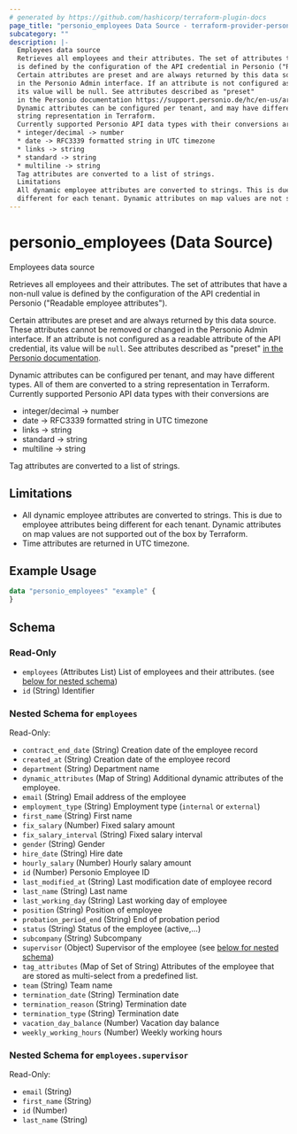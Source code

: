 ```yaml
---
# generated by https://github.com/hashicorp/terraform-plugin-docs
page_title: "personio_employees Data Source - terraform-provider-personio"
subcategory: ""
description: |-
  Employees data source
  Retrieves all employees and their attributes. The set of attributes that have a non-null value
  is defined by the configuration of the API credential in Personio ("Readable employee attributes").
  Certain attributes are preset and are always returned by this data source. These attributes cannot be removed or changed
  in the Personio Admin interface. If an attribute is not configured as a readable attribute of the API credential,
  its value will be null. See attributes described as "preset"
  in the Personio documentation https://support.personio.de/hc/en-us/articles/115002250165-Best-Practice-Sections-and-Attributes.
  Dynamic attributes can be configured per tenant, and may have different types. All of them are converted to a
  string representation in Terraform.
  Currently supported Personio API data types with their conversions are
  * integer/decimal -> number
  * date -> RFC3339 formatted string in UTC timezone
  * links -> string
  * standard -> string
  * multiline -> string
  Tag attributes are converted to a list of strings.
  Limitations
  All dynamic employee attributes are converted to strings. This is due to employee attributes being
  different for each tenant. Dynamic attributes on map values are not supported out of the box by Terraform.Time attributes are returned in UTC timezone.
---
```


# personio_employees (Data Source)

Employees data source

Retrieves all employees and their attributes. The set of attributes that have a non-null value
is defined by the configuration of the API credential in Personio ("Readable employee attributes").

Certain attributes are preset and are always returned by this data source. These attributes cannot be removed or changed
in the Personio Admin interface. If an attribute is not configured as a readable attribute of the API credential,
its value will be `null`. See attributes described as "preset"
[in the Personio documentation](https://support.personio.de/hc/en-us/articles/115002250165-Best-Practice-Sections-and-Attributes).

Dynamic attributes can be configured per tenant, and may have different types. All of them are converted to a
string representation in Terraform.
Currently supported Personio API data types with their conversions are
* integer/decimal -> number
* date -> RFC3339 formatted string in UTC timezone
* links -> string
* standard -> string
* multiline -> string

Tag attributes are converted to a list of strings.

## Limitations

- All dynamic employee attributes are converted to strings. This is due to employee attributes being
  different for each tenant. Dynamic attributes on map values are not supported out of the box by Terraform.
- Time attributes are returned in UTC timezone.

## Example Usage

```terraform
data "personio_employees" "example" {
}
```

<!-- schema generated by tfplugindocs -->
## Schema

### Read-Only

- `employees` (Attributes List) List of employees and their attributes. (see [below for nested schema](#nestedatt--employees))
- `id` (String) Identifier

<a id="nestedatt--employees"></a>
### Nested Schema for `employees`

Read-Only:

- `contract_end_date` (String) Creation date of the employee record
- `created_at` (String) Creation date of the employee record
- `department` (String) Department name
- `dynamic_attributes` (Map of String) Additional dynamic attributes of the employee.
- `email` (String) Email address of the employee
- `employment_type` (String) Employment type (`internal` or `external`)
- `first_name` (String) First name
- `fix_salary` (Number) Fixed salary amount
- `fix_salary_interval` (String) Fixed salary interval
- `gender` (String) Gender
- `hire_date` (String) Hire date
- `hourly_salary` (Number) Hourly salary amount
- `id` (Number) Personio Employee ID
- `last_modified_at` (String) Last modification date of employee record
- `last_name` (String) Last name
- `last_working_day` (String) Last working day of employee
- `position` (String) Position of employee
- `probation_period_end` (String) End of probation period
- `status` (String) Status of the employee (active,...)
- `subcompany` (String) Subcompany
- `supervisor` (Object) Supervisor of the employee (see [below for nested schema](#nestedatt--employees--supervisor))
- `tag_attributes` (Map of Set of String) Attributes of the employee that are stored as multi-select from a predefined list.
- `team` (String) Team name
- `termination_date` (String) Termination date
- `termination_reason` (String) Termination date
- `termination_type` (String) Termination date
- `vacation_day_balance` (Number) Vacation day balance
- `weekly_working_hours` (Number) Weekly working hours

<a id="nestedatt--employees--supervisor"></a>
### Nested Schema for `employees.supervisor`

Read-Only:

- `email` (String)
- `first_name` (String)
- `id` (Number)
- `last_name` (String)


